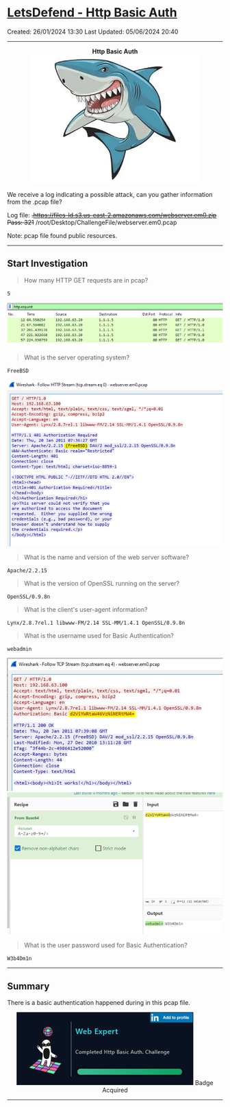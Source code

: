 # [LetsDefend - Http Basic Auth](https://app.letsdefend.io/challenge/http-basic-auth)
Created: 26/01/2024 13:30
Last Updated: 05/06/2024 20:40
* * *
<div align=center>

**Http Basic Auth**
![1ebadb060b33b33f4906f0640a7e9528.png](/resources/1ebadb060b33b33f4906f0640a7e9528.png)
</div>
We receive a log indicating a possible attack, can you gather information from the .pcap file?

Log file: ~~.https://files-ld.s3.us-east-2.amazonaws.com/webserver.em0.zip Pass: 321~~ /root/Desktop/ChallengeFile/webserver.em0.pcap

Note: pcap file found public resources.
* * *
## Start Investigation
> How many HTTP GET requests are in pcap?
```
5
```
<div align=center>

![be71793331ad1f36cf37e6845839a17b.png](/resources/be71793331ad1f36cf37e6845839a17b.png)
</div>

> What is the server operating system?
```
FreeBSD
```
<div align=center>

![a8a4b774a6101ba125aa2cac6556064d.png](/resources/a8a4b774a6101ba125aa2cac6556064d.png)
</div>


> What is the name and version of the web server software?
```
Apache/2.2.15
```

> What is the version of OpenSSL running on the server?
```
OpenSSL/0.9.8n
```

> What is the client's user-agent information?
```
Lynx/2.8.7rel.1 libwww-FM/2.14 SSL-MM/1.4.1 OpenSSL/0.9.8n
```

> What is the username used for Basic Authentication?
```
webadmin
```
<div align=center>

![6746132e8475a700515a3c7427d37618.png](/resources/6746132e8475a700515a3c7427d37618.png)
![1634775f864642d8ab79ee57e69b9048.png](/resources/1634775f864642d8ab79ee57e69b9048.png)
</div>

> What is the user password used for Basic Authentication?
```
W3b4Dm1n
```


* * *
## Summary
There is a basic authentication happened during in this pcap file.

<div align=center>

![e4ccc3723ebe6783710a4517525081c6.png](/resources/e4ccc3723ebe6783710a4517525081c6.png)
Badge Acquired
</div>

* * *